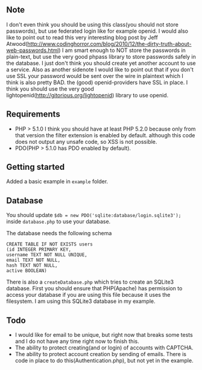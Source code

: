 Note
--
I don't even think you should be using this
class(you should not store passwords), but use federated login like for example
openid. I would also like to point out to read this very interesting blog post
by Jeff Atwood(http://www.codinghorror.com/blog/2010/12/the-dirty-truth-about-web-passwords.html)
I am smart enough to NOT store the passwords in plain-text,
but use the very good phpass library to store passwords safely in the database.
I just don't think you should create yet another account to use a service.
Also as another sidenote I would like to point out that if you don't use SSL
your password would be sent over the wire in plaintext which I think is also
pretty BAD. the (good) openid-providers have SSL in place.
I think you should use the very good lightopenid(http://gitorious.org/lightopenid)
library to use openid.

Requirements
--

- PHP > 5.1.0
  I think you should have at least PHP 5.2.0 because only from that version the 
  filter extension is enabled by default. although this code does not output any
  unsafe code, so XSS is not possible.
- PDO(PHP > 5.1.0 has PDO enabled by default).

Getting started
--

Added a basic example in `example` folder.

Database
--

You should update `$db = new PDO('sqlite:database/login.sqlite3');`  inside
`database.php` to use your database.

The database needs the following schema

    CREATE TABLE IF NOT EXISTS users
    (id INTEGER PRIMARY KEY,
    username TEXT NOT NULL UNIQUE,
    email TEXT NOT NULL,
    hash TEXT NOT NULL,
    active BOOLEAN)

There is also a `createDatabase.php` which tries to create an SQLite3 database.
First you should ensure that PHP(Apache) has permission to access your
database if you are using this file because it uses the filesystem.
I am using this SQLite3 database in my example.

Todo
--

- I would like for email to be unique, but right now that breaks some tests and
 I do not have any time right now to finish this.
- The ability to protect creating(and or login) of accounts with CAPTCHA.
- The ability to protect account creation by sending of emails. There is code in
 place to do this(Authentication.php), but not yet in the example.